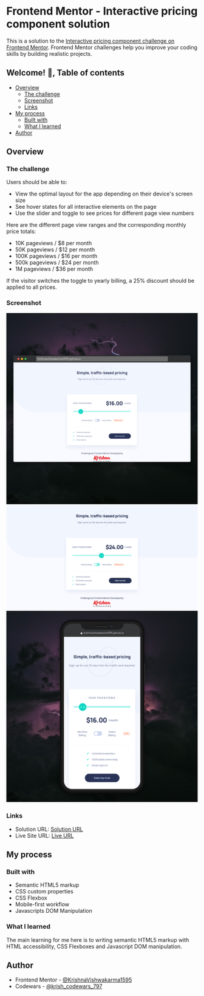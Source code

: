 # Frontend Mentor - Interactive pricing component solution

This is a solution to the [Interactive pricing component challenge on Frontend Mentor](https://www.frontendmentor.io/challenges/interactive-pricing-component-t0m8PIyY8). Frontend Mentor challenges help you improve your coding skills by building realistic projects. 

## Welcome! 👋, Table of contents

- [Overview](#overview)
  - [The challenge](#the-challenge)
  - [Screenshot](#screenshot)
  - [Links](#links)
- [My process](#my-process)
  - [Built with](#built-with)
  - [What I learned](#what-i-learned)  
- [Author](#author)

## Overview

### The challenge

Users should be able to:

- View the optimal layout for the app depending on their device's screen size
- See hover states for all interactive elements on the page
- Use the slider and toggle to see prices for different page view numbers

Here are the different page view ranges and the corresponding monthly price totals:

- 10K pageviews / $8 per month
- 50K pageviews / $12 per month
- 100K pageviews / $16 per month
- 500k pageviews / $24 per month
- 1M pageviews / $36 per month

If the visitor switches the toggle to yearly billing, a 25% discount should be applied to all prices.

### Screenshot

![](./screenshot-desktop-default.png)
![](./screenshot-active-states.png)
![](./screenshot-mobile-default.png)

### Links

- Solution URL: [Solution URL](https://www.frontendmentor.io/solutions/responsive-interactive-pricing-component-solution-G6tf9-0lVj)
- Live Site URL: [Live URL](https://krishnavishwakarma1595.github.io/frontend-mentor/Junior/interactive-pricing-component/)

## My process

### Built with

- Semantic HTML5 markup
- CSS custom properties
- CSS Flexbox
- Mobile-first workflow
- Javascripts DOM Manipulation

### What I learned

The main learning for me here is to writing semantic HTML5 markup with HTML accessibility, CSS Flexboxes and Javascript DOM manipulation.

## Author

- Frontend Mentor - [@KrishnaVishwakarma1595](https://www.frontendmentor.io/profile/KrishnaVishwakarma1595)
- Codewars - [@krish_codewars_797](https://www.codewars.com/users/krish_codewars_797)